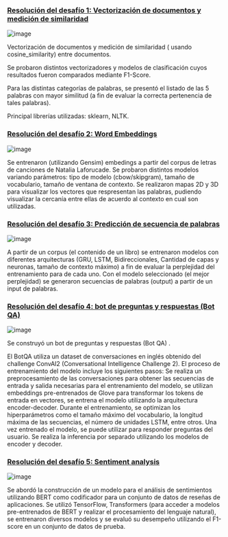 
### [Resolución del desafío 1: Vectorización de documentos y medición de similaridad](https://github.com/aledp/ceia_PNL_aledp/blob/ae185b76984d3a152eb3f0a46224aedd4881e623/Resolucion_Desafio_1_AlejandraDelPorto.ipynb)

![image](https://github.com/aledp/ceia_PNL_aledp/assets/19275069/b82dd865-3c27-4168-af4b-2b39c4877440)

Vectorización de documentos y medición de similaridad ( usando cosine_similarity) entre documentos.

Se probaron distintos vectorizadores y modelos de clasificación cuyos resultados fueron comparados mediante F1-Score.

Para las distintas categorías de palabras, se presentó el listado de las 5 palabras con mayor similitud (a fin de evaluar la correcta pertenencia de tales palabras).

Principal librerías utilizadas:  sklearn, NLTK.


### [Resolución del desafío 2: Word Embeddings](https://github.com/aledp/ceia_PNL_aledp/blob/e189aafcd311070aaab098f10509ad77998aa971/Resolucion_Desafio_2_AlejandraDelPorto.ipynb)

![image](https://github.com/aledp/ceia_PNL_aledp/assets/19275069/6da4ec62-50ee-4589-bc48-13db73f32799)


Se entrenaron (utilizando Gensim) embedings a partir del corpus de letras de canciones de Natalia Laforucade.  Se probaron distintos modelos variando parámetros: tipo de modelo (cbow/skipgram), tamaño de vocabulario, tamaño de ventana de contexto.
Se realizaron mapas 2D y 3D para visualizar los vectores que respresentan las palabras, pudiendo visualizar la cercanía entre ellas de acuerdo al contexto en cual son utilizadas.

### [Resolución del desafío 3: Predicción de secuencia de palabras](https://github.com/aledp/ceia_PNL_aledp/blob/main/Resolucion_Desafio_3_AlejandraDelPorto.ipynb)

![image](https://github.com/aledp/ceia_PNL_aledp/assets/19275069/a166a044-da13-4d69-9efa-a6d6f280d923)


A partir de un corpus (el contenido de un libro) se entrenaron modelos con diferentes arquitecturas (GRU, LSTM, Bidireccionales, Cantidad de capas y neuronas, tamaño de contexto máximo) a fin de evaluar la perplejidad del entrenamiento para de cada uno.
Con el modelo seleccionado (el mejor perplejidad) se generaron secuencias de palabras (output) a partir de un input de palabras.

### [Resolución del desafío 4: bot de preguntas y respuestas (Bot QA)](https://github.com/aledp/ceia_PNL_aledp/blob/main/Resolucion_Desafio_4_bot_qa_AlejandraDelPorto.ipynb)

![image](https://github.com/aledp/ceia_PNL_aledp/assets/19275069/d3c77420-980a-42a6-9055-eb7b83a9abb9)

  
Se construyó un bot de preguntas y respuestas (Bot QA) .

El BotQA utiliza un dataset de conversaciones en inglés obtenido del challenge ConvAI2 (Conversational Intelligence Challenge 2). El proceso de entrenamiento del modelo incluye los siguientes pasos: Se realiza un preprocesamiento de las conversaciones para obtener las secuencias de entrada y salida necesarias para el entrenamiento del modelo, se utilizan embeddings pre-entrenados de Glove para transformar los tokens de entrada en vectores, se entrena el modelo utilizando la arquitectura encoder-decoder. Durante el entrenamiento, se optimizan los hiperparámetros como el tamaño máximo del vocabulario, la longitud máxima de las secuencias, el número de unidades LSTM, entre otros. Una vez entrenado el modelo, se puede utilizar para responder preguntas del usuario. Se realiza la inferencia por separado utilizando los modelos de encoder y decoder.

### [Resolución del desafío 5: Sentiment analysis](https://github.com/aledp/ceia_PNL_aledp/blob/main/Resolucion_Desafio_5_AlejandraDelPorto.ipynb)

![image](https://github.com/aledp/ceia_PNL_aledp/assets/19275069/ba6ce4b6-cc9b-47f5-b2d7-671d40aad818)

Se abordó la construcción de un modelo para el análisis de sentimientos utilizando BERT como codificador para un conjunto de datos de reseñas de aplicaciones. Se utilizó TensorFlow, Transformers (para acceder a modelos pre-entrenados de BERT y realizar el procesamiento del lenguaje natural), se entrenaron diversos modelos y se evaluó su desempeño utilizando el F1-score en un conjunto de datos de prueba.
